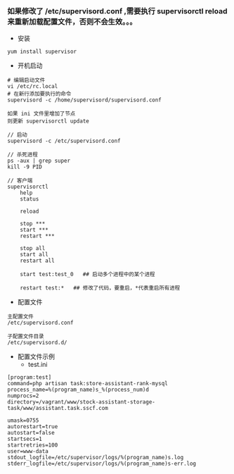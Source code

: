### 如果修改了 /etc/supervisord.conf ,需要执行 supervisorctl reload 来重新加载配置文件，否则不会生效。。。

- 安装
```
yum install supervisor
```

- 开机启动
```
# 编辑启动文件
vi /etc/rc.local
# 在新行添加要执行的命令
supervisord -c /home/supervisord/supervisord.conf
```
 
```
如果 ini 文件里增加了节点 
则更新 supervisorctl update
```

```
// 启动
supervisord -c /etc/supervisord.conf  

// 杀死进程
ps -aux | grep super
kill -9 PID

// 客户端
supervisorctl
    help
    status
    
    reload
    
    stop ***
    start ***
    restart ***
    
    stop all
    start all
    restart all
    
    start test:test_0   ## 启动多个进程中的某个进程
    
    restart test:*   ## 修改了代码，要重启，*代表重启所有进程
```

- 配置文件
```
主配置文件
/etc/supervisord.conf
 
子配置文件目录
/etc/supervisord.d/
```

- 配置文件示例
     * test.ini
```
[program:test]
command=php artisan task:store-assistant-rank-mysql
process_name=%(program_name)s_%(process_num)d
numprocs=2
directory=/vagrant/www/stock-assistant-storage-task/www/assistant.task.sscf.com 

umask=0755
autorestart=true
autostart=false
startsecs=1
startretries=100
user=www-data
stdout_logfile=/etc/supervisor/logs/%(program_name)s.log
stderr_logfile=/etc/supervisor/logs/%(program_name)s-err.log
```
